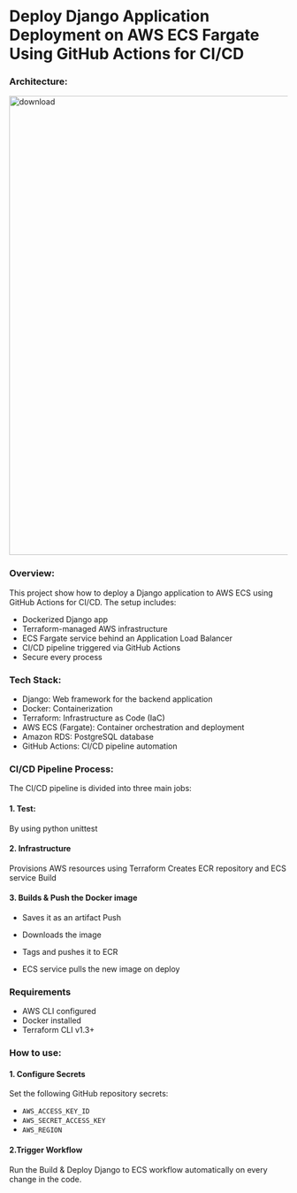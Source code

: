 # Deploy Django Application Deployment on AWS ECS Fargate Using GitHub Actions for CI/CD

### Architecture:
<img width="1355" height="830" alt="download" src="https://github.com/user-attachments/assets/30a8f1af-edfb-4cfe-8fbe-435781ef20dc" />



### Overview:

This project show how to deploy a Django application to AWS ECS using GitHub Actions for CI/CD. The setup includes:
- Dockerized Django app
- Terraform-managed AWS infrastructure
- ECS Fargate service behind an Application Load Balancer
- CI/CD pipeline triggered via GitHub Actions
- Secure every process

### Tech Stack:

- Django: Web framework for the backend application
- Docker: Containerization
- Terraform: Infrastructure as Code (IaC)
- AWS ECS (Fargate): Container orchestration and deployment
- Amazon RDS: PostgreSQL database
- GitHub Actions: CI/CD pipeline automation

### CI/CD Pipeline Process:
The CI/CD pipeline is divided into three main jobs:

#### 1. Test:
   By using python unittest

#### 2. Infrastructure

Provisions AWS resources using Terraform
Creates ECR repository and ECS service
Build

#### 3. Builds & Push the Docker image
  - Saves it as an artifact
    Push

  - Downloads the image
  - Tags and pushes it to ECR
  - ECS service pulls the new image on deploy

###  Requirements

- AWS CLI configured
- Docker installed
- Terraform CLI v1.3+

### How to use:

#### 1. Configure Secrets
   Set the following GitHub repository secrets:
   - `AWS_ACCESS_KEY_ID`
   - `AWS_SECRET_ACCESS_KEY`
   - `AWS_REGION`

#### 2.Trigger Workflow

  Run the Build & Deploy Django to ECS workflow automatically on every change in the code.

